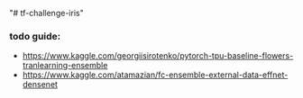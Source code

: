 "# tf-challenge-iris" 

### todo guide:
* https://www.kaggle.com/georgiisirotenko/pytorch-tpu-baseline-flowers-tranlearning-ensemble
* https://www.kaggle.com/atamazian/fc-ensemble-external-data-effnet-densenet